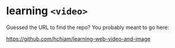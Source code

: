 # learning `<video>`

Guessed the URL to find the repo? You probably meant to go here: 

https://github.com/hchiam/learning-web-video-and-image
